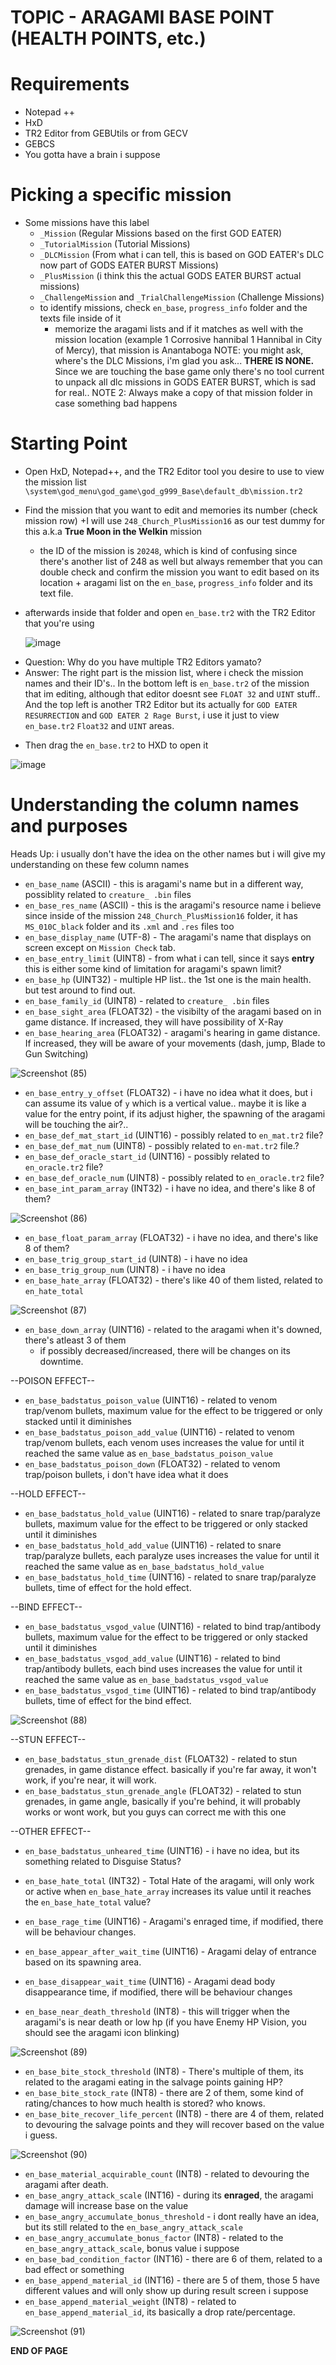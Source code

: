 # TOPIC - ARAGAMI BASE POINT (HEALTH POINTS, etc.)
# Requirements
- Notepad ++
- HxD
- TR2 Editor from GEBUtils or from GECV
- GEBCS
- You gotta have a brain i suppose

# Picking a specific mission
- Some missions have this label
  + `_Mission` (Regular Missions based on the first GOD EATER)
  + `_TutorialMission` (Tutorial Missions)
  + `_DLCMission` (From what i can tell, this is based on GOD EATER's DLC now part of GODS EATER BURST Missions)
  + `_PlusMission` (i think this the actual GODS EATER BURST actual missions)
  + `_ChallengeMission` and `_TrialChallengeMission` (Challenge Missions)
  + to identify missions, check `en_base`, `progress_info` folder and the texts file inside of it
    + memorize the aragami lists and if it matches as well with the mission location
      (example 1 Corrosive hannibal 1 Hannibal in City of Mercy), that mission is Anantaboga
NOTE: you might ask, where's the DLC Missions, i'm glad you ask... **THERE IS NONE.** Since we are touching the base game only
there's no tool current to unpack all dlc missions in GODS EATER BURST, which is sad for real..
NOTE 2: Always make a copy of that mission folder in case something bad happens

# Starting Point
- Open HxD, Notepad++, and the TR2 Editor tool you desire to use to view the mission list `\system\god_menu\god_game\god_g999_Base\default_db\mission.tr2`
- Find the mission that you want to edit and memories its number (check mission row)
  +I will use `248_Church_PlusMission16` as our test dummy for this a.k.a **True Moon in the Welkin** mission
    + the ID of the mission is `20248`, which is kind of confusing since there's another list of 248 as well but always remember
      that you can double check and confirm the mission you want to edit based on its location + aragami list on the `en_base`, `progress_info` folder and its
      text file.
- afterwards inside that folder and open `en_base.tr2` with the TR2 Editor that you're using


  ![image](https://github.com/nachotacos69/WikiEater/assets/99103531/4b01740f-fdf5-4367-ad70-5b6bed0a3b9e)


* Question: Why do you have multiple TR2 Editors yamato?
* Answer: The right part is the mission list, where i check the mission names and their ID's.. In the bottom left is `en_base.tr2` of the mission that im editing, although that editor doesnt see `FLOAT 32` and `UINT` stuff.. And the top left is another TR2 Editor but its actually for `GOD EATER RESURRECTION` and `GOD EATER 2 Rage Burst`, i use it just to view `en_base.tr2` `Float32` and `UINT` areas.


- Then drag the `en_base.tr2` to HXD to open it

![image](https://github.com/nachotacos69/WikiEater/assets/99103531/15d63c28-5a33-4e36-807b-81b80d9d08a3)

# Understanding the column names and purposes
Heads Up: i usually don't have the idea on the other names but i will give my understanding on these few column names

- `en_base_name` (ASCII) - this is aragami's name but in a different way, possiblity related to `creature_ .bin` files
- `en_base_res_name` (ASCII) - this is the aragami's resource name i believe since inside of the mission `248_Church_PlusMission16` folder, it has `MS_010C_black`
  folder and its `.xml` and `.res` files too
- `en_base_display_name` (UTF-8) - The aragami's name that displays on screen except on `Mission Check` tab.
- `en_base_entry_limit` (UINT8) - from what i can tell, since it says **entry** this is either some kind of limitation for aragami's spawn limit?
- `en_base_hp` (UINT32) - multiple HP list.. the 1st one is the main health. but test around to find out.
- `en_base_family_id` (UINT8) - related to `creature_ .bin` files
- `en_base_sight_area` (FLOAT32) - the visibilty of the aragami based on in game distance. If increased, they will have possibility of X-Ray
- `en_base_hearing_area` (FLOAT32) - aragami's hearing in game distance. If increased, they will be aware of your movements (dash, jump, Blade to Gun Switching)

![Screenshot (85)](https://github.com/nachotacos69/WikiEater/assets/99103531/73c17f84-77af-469a-b386-336d7e47260b)

- `en_base_entry_y_offset` (FLOAT32) - i have no idea what it does, but i can assume its value of `y` which is a vertical value.. maybe it is like a value
  for the entry point, if its adjust higher, the spawning of the aragami will be touching the air?..
- `en_base_def_mat_start_id` (UINT16) - possibly related to `en_mat.tr2` file?
- `en_base_def_mat_num` (UINT8) - possibly related to `en-mat.tr2` file.?
- `en_base_def_oracle_start_id` (UINT16) - possibly related to `en_oracle.tr2` file?
- `en_base_def_oracle_num` (UINT8) - possibly related to `en_oracle.tr2` file?
- `en_base_int_param_array` (INT32) - i have no idea, and there's like 8 of them?

![Screenshot (86)](https://github.com/nachotacos69/WikiEater/assets/99103531/d9134782-9617-48df-b037-a82f41f02ad7)


- `en_base_float_param_array` (FLOAT32) - i have no idea, and there's like 8 of them?
- `en_base_trig_group_start_id` (UINT8) - i have no idea
- `en_base_trig_group_num` (UINT8) - i have no idea
- `en_base_hate_array` (FLOAT32) - there's like 40 of them listed, related to `en_hate_total`

![Screenshot (87)](https://github.com/nachotacos69/WikiEater/assets/99103531/1e421a25-f458-44e3-9e3f-37dc8dfd8244)

- `en_base_down_array` (UINT16) - related to the aragami when it's downed, there's atleast 3 of them
    + if possibly decreased/increased, there will be changes on its downtime.

--POISON EFFECT--
- `en_base_badstatus_poison_value` (UINT16) - related to venom trap/venom bullets, maximum value for the effect to be triggered or only stacked until it diminishes
- `en_base_badstatus_poison_add_value` (UINT16) - related to venom trap/venom bullets, each venom uses increases the value for until it reached the same value as `en_base_badstatus_poison_value`
- `en_base_badstatus_poison_down` (FLOAT32) - related to venom trap/poison bullets, i don't have idea what it does

--HOLD EFFECT--
- `en_base_badstatus_hold_value` (UINT16) - related to snare trap/paralyze bullets, maximum value for the effect to be triggered or only stacked until it diminishes
- `en_base_badstatus_hold_add_value` (UINT16) - related to snare trap/paralyze bullets, each paralyze uses increases the value for until it reached the same value as `en_base_badstatus_hold_value`
- `en_base_badstatus_hold_time` (UINT16) - related to snare trap/paralyze bullets, time of effect for the hold effect.
  
--BIND EFFECT--
- `en_base_badstatus_vsgod_value` (UINT16) - related to bind trap/antibody bullets, maximum value for the effect to be triggered or only stacked until it diminishes
- `en_base_badstatus_vsgod_add_value` (UINT16) - related to bind trap/antibody bullets, each bind uses increases the value for until it reached the same value as `en_base_badstatus_vsgod_value`
- `en_base_badstatus_vsgod_time` (UINT16) - related to bind trap/antibody bullets, time of effect for the bind effect.


![Screenshot (88)](https://github.com/nachotacos69/WikiEater/assets/99103531/e9ae9b42-0851-4c68-9443-580058bf9cf0)


--STUN EFFECT--
- `en_base_badstatus_stun_grenade_dist` (FLOAT32) - related to stun grenades, in game distance effect. basically if you're far away, it won't work, if you're near, it will work.
- `en_base_badstatus_stun_grenade_angle` (FLOAT32) - related to stun grenades, in game angle, basically if you're behind, it will probably works or wont work, but you guys can correct me with this one

--OTHER EFFECT--
- `en_base_badstatus_unheared_time` (UINT16) - i have no idea, but its something related to Disguise Status?


- `en_base_hate_total` (INT32) - Total Hate of the aragami, will only work or active when `en_base_hate_array` increases its value until it reaches the `en_base_hate_total` value?
- `en_base_rage_time` (UINT16) - Aragami's enraged time, if modified, there will be behaviour changes.
- `en_base_appear_after_wait_time` (UINT16) - Aragami delay of entrance based on its spawning area.
- `en_base_disappear_wait_time` (UINT16) - Aragami dead body disappearance time, if modified, there will be behaviour changes
- `en_base_near_death_threshold` (INT8) - this will trigger when the aragami's is near death or low hp (if you have Enemy HP Vision, you should see the aragami icon blinking)

![Screenshot (89)](https://github.com/nachotacos69/WikiEater/assets/99103531/790c8509-d212-4e21-ac53-9970550fd8ac)

- `en_base_bite_stock_threshold` (INT8) - There's multiple of them, its related to the aragami eating in the salvage points gaining HP?
- `en_base_bite_stock_rate` (INT8) - there are 2 of them, some kind of rating/chances to how much health is stored? who knows.
- `en_base_bite_recover_life_percent` (INT8) - there are 4 of them, related to devouring the salvage points and they will recover based on the value i guess.

![Screenshot (90)](https://github.com/nachotacos69/WikiEater/assets/99103531/8d967331-301b-4277-8aac-68b5384d4a8c)


- `en_base_material_acquirable_count` (INT8) - related to devouring the aragami after death.
- `en_base_angry_attack_scale` (INT16) - during its **enraged**, the aragami damage will increase base on the value
- `en_base_angry_accumulate_bonus_threshold` - i dont really have an idea, but its still related to the `en_base_angry_attack_scale`
- `en_base_angry_accumulate_bonus_factor` (INT8) - related to the `en_base_angry_attack_scale`, bonus value i suppose
- `en_base_bad_condition_factor` (INT16) - there are 6 of them, related to a bad effect or something
- `en_base_append_material_id` (INT16) - there are 5 of them, those 5 have different values and will only show up during result screen i suppose
- `en_base_append_material_weight` (INT8) - related to `en_base_append_material_id`, its basically a drop rate/percentage.

![Screenshot (91)](https://github.com/nachotacos69/WikiEater/assets/99103531/c754bf1c-eea1-4eb7-9a4a-1cec1b99674d)

**END OF PAGE**
